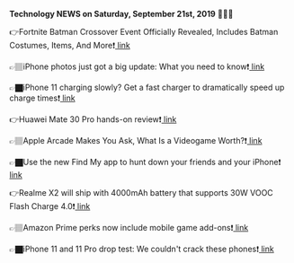 <b>Technology NEWS on Saturday, September 21st, 2019</b> 📡📡📡 

👉Fortnite Batman Crossover Event Officially Revealed, Includes Batman Costumes, Items, And More❗️<a href='https://www.google.com/url?rct=j&sa=t&url=https://www.gamespot.com/articles/fortnite-batman-crossover-event-officially-reveale/1100-6470000/&ct=ga&cd=CAIyGmVjZmViYzNiZjFkNzQyNDM6Y29tOmVuOlVT&usg=AFQjCNGL4BqY-dbPQgUdSgdWLnlILHQl0w'> link</a>

👉🏽iPhone photos just got a big update: What you need to know❗️<a href='https://www.google.com/url?rct=j&sa=t&url=https://www.cnet.com/how-to/iphone-photos-just-got-a-big-update-what-you-need-to-know/&ct=ga&cd=CAIyGmVjZmViYzNiZjFkNzQyNDM6Y29tOmVuOlVT&usg=AFQjCNFWcvu-XxaNpaUUrVaWiiii26-N6g'> link</a>

👉🏿iPhone 11 charging slowly? Get a fast charger to dramatically speed up charge times❗️<a href='https://www.google.com/url?rct=j&sa=t&url=https://9to5mac.com/2019/09/21/iphone-11-charging-slowly-fast-charger/&ct=ga&cd=CAIyGmVjZmViYzNiZjFkNzQyNDM6Y29tOmVuOlVT&usg=AFQjCNGgmPtLL46wqxwPtVnVgbGqfvWPqQ'> link</a>

👉Huawei Mate 30 Pro hands-on review❗️<a href='https://www.google.com/url?rct=j&sa=t&url=https://www.digitalcameraworld.com/reviews/huawei-mate-30-pro-hands-on-review&ct=ga&cd=CAIyGmVjZmViYzNiZjFkNzQyNDM6Y29tOmVuOlVT&usg=AFQjCNGgChS4ldC10mDCzV2UKv38TMjRlA'> link</a>

👉🏽Apple Arcade Makes You Ask, What Is a Videogame Worth?❗️<a href='https://www.google.com/url?rct=j&sa=t&url=https://www.wired.com/story/apple-arcade-videogame-value/&ct=ga&cd=CAIyGmVjZmViYzNiZjFkNzQyNDM6Y29tOmVuOlVT&usg=AFQjCNGEvtO-ZAXaSZl_hqjCnATWdYzWhw'> link</a>

👉🏿Use the new Find My app to hunt down your friends and your iPhone❗️<a href='https://www.google.com/url?rct=j&sa=t&url=https://www.cnet.com/how-to/use-the-new-find-my-app-to-hunt-down-your-friends-and-your-iphone/&ct=ga&cd=CAIyGmVjZmViYzNiZjFkNzQyNDM6Y29tOmVuOlVT&usg=AFQjCNFFQILIXS3nWiALv77rkSClNHr2Pw'> link</a>

👉Realme X2 will ship with 4000mAh battery that supports 30W VOOC Flash Charge 4.0❗️<a href='https://www.google.com/url?rct=j&sa=t&url=https://www.digit.in/news/mobile-phones/realme-x2-will-ship-with-4000mah-battery-that-supports-30w-vooc-flash-charge-40-50307.html&ct=ga&cd=CAIyGmVjZmViYzNiZjFkNzQyNDM6Y29tOmVuOlVT&usg=AFQjCNE9ZqjtiR1ZhGdOSyhzlFcINElotg'> link</a>

👉🏽Amazon Prime perks now include mobile game add-ons❗️<a href='https://www.google.com/url?rct=j&sa=t&url=https://www.engadget.com/2019/09/21/amazon-prime-pubg-mobile/&ct=ga&cd=CAIyGmVjZmViYzNiZjFkNzQyNDM6Y29tOmVuOlVT&usg=AFQjCNFEMmM_sig8R_MWAqmu1UkD3dnV-g'> link</a>

👉🏿iPhone 11 and 11 Pro drop test: We couldn't crack these phones❗️<a href='https://www.google.com/url?rct=j&sa=t&url=https://www.cnet.com/news/iphone-11-and-11-pro-drop-test-we-couldnt-crack-these-phones/&ct=ga&cd=CAIyGmVjZmViYzNiZjFkNzQyNDM6Y29tOmVuOlVT&usg=AFQjCNFoVXLewF5BRRHDAe-HUBb3sU_ImA'> link</a>

